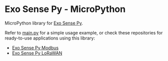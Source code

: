 # Exo Sense Py - MicroPython

MicroPython library for [Exo Sense Py](https://www.sferalabs.cc/product/exo-sense-py/).

Refer to [main.py](main.py) for a simple usage example, or check these repositories for ready-to-use applications using this library:

- [Exo Sense Py Modbus](https://github.com/sfera-labs/exo-sense-py-modbus)
- [Exo Sense Py LoRaWAN](https://github.com/sfera-labs/exo-sense-py-lorawan)
